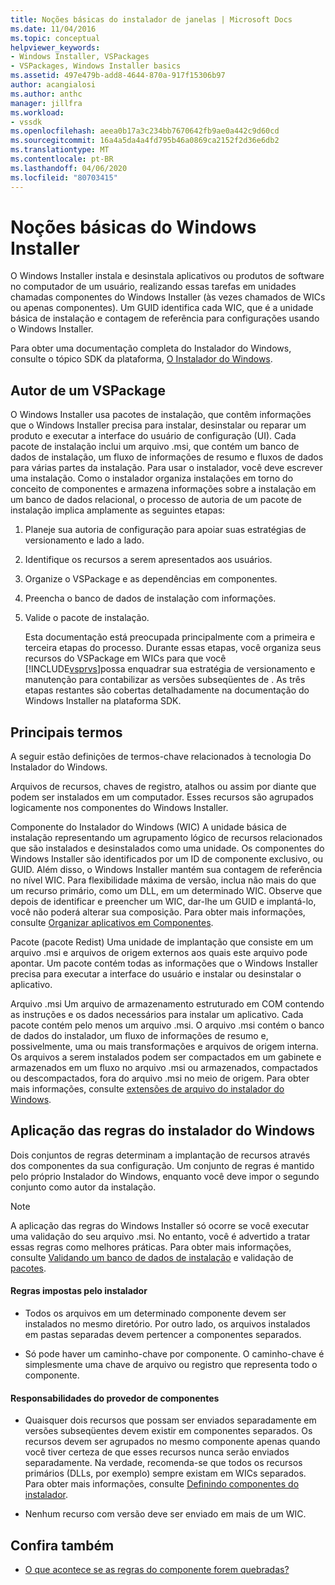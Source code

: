 ```yaml
---
title: Noções básicas do instalador de janelas | Microsoft Docs
ms.date: 11/04/2016
ms.topic: conceptual
helpviewer_keywords:
- Windows Installer, VSPackages
- VSPackages, Windows Installer basics
ms.assetid: 497e479b-add8-4644-870a-917f15306b97
author: acangialosi
ms.author: anthc
manager: jillfra
ms.workload:
- vssdk
ms.openlocfilehash: aeea0b17a3c234bb7670642fb9ae0a442c9d60cd
ms.sourcegitcommit: 16a4a5da4a4fd795b46a0869ca2152f2d36e6db2
ms.translationtype: MT
ms.contentlocale: pt-BR
ms.lasthandoff: 04/06/2020
ms.locfileid: "80703415"
---
```

# <a name="windows-installer-basics"></a>Noções básicas do Windows Installer
O Windows Installer instala e desinstala aplicativos ou produtos de software no computador de um usuário, realizando essas tarefas em unidades chamadas componentes do Windows Installer (às vezes chamados de WICs ou apenas componentes). Um GUID identifica cada WIC, que é a unidade básica de instalação e contagem de referência para configurações usando o Windows Installer.

 Para obter uma documentação completa do Instalador do Windows, consulte o tópico SDK da plataforma, [O Instalador do Windows](/previous-versions/2kt85ked(v=vs.120)).

## <a name="authoring-a-vspackage"></a>Autor de um VSPackage
 O Windows Installer usa pacotes de instalação, que contêm informações que o Windows Installer precisa para instalar, desinstalar ou reparar um produto e executar a interface do usuário de configuração (UI). Cada pacote de instalação inclui um arquivo .msi, que contém um banco de dados de instalação, um fluxo de informações de resumo e fluxos de dados para várias partes da instalação. Para usar o instalador, você deve escrever uma instalação. Como o instalador organiza instalações em torno do conceito de componentes e armazena informações sobre a instalação em um banco de dados relacional, o processo de autoria de um pacote de instalação implica amplamente as seguintes etapas:

1. Planeje sua autoria de configuração para apoiar suas estratégias de versionamento e lado a lado.

2. Identifique os recursos a serem apresentados aos usuários.

3. Organize o VSPackage e as dependências em componentes.

4. Preencha o banco de dados de instalação com informações.

5. Valide o pacote de instalação.

   Esta documentação está preocupada principalmente com a primeira e terceira etapas do processo. Durante essas etapas, você organiza seus recursos do VSPackage em WICs para que você [!INCLUDE[vsprvs](../../code-quality/includes/vsprvs_md.md)]possa enquadrar sua estratégia de versionamento e manutenção para contabilizar as versões subseqüentes de . As três etapas restantes são cobertas detalhadamente na documentação do Windows Installer na plataforma SDK.

## <a name="key-terms"></a>Principais termos
 A seguir estão definições de termos-chave relacionados à tecnologia Do Instalador do Windows.

 Arquivos de recursos, chaves de registro, atalhos ou assim por diante que podem ser instalados em um computador. Esses recursos são agrupados logicamente nos componentes do Windows Installer.

 Componente do Instalador do Windows (WIC) A unidade básica de instalação representando um agrupamento lógico de recursos relacionados que são instalados e desinstalados como uma unidade. Os componentes do Windows Installer são identificados por um ID de componente exclusivo, ou GUID. Além disso, o Windows Installer mantém sua contagem de referência no nível WIC. Para flexibilidade máxima de versão, inclua não mais do que um recurso primário, como um DLL, em um determinado WIC. Observe que depois de identificar e preencher um WIC, dar-lhe um GUID e implantá-lo, você não poderá alterar sua composição. Para obter mais informações, consulte [Organizar aplicativos em Componentes](/windows/desktop/Msi/organizing-applications-into-components).

 Pacote (pacote Redist) Uma unidade de implantação que consiste em um arquivo .msi e arquivos de origem externos aos quais este arquivo pode apontar. Um pacote contém todas as informações que o Windows Installer precisa para executar a interface do usuário e instalar ou desinstalar o aplicativo.

 Arquivo .msi Um arquivo de armazenamento estruturado em COM contendo as instruções e os dados necessários para instalar um aplicativo. Cada pacote contém pelo menos um arquivo .msi. O arquivo .msi contém o banco de dados do instalador, um fluxo de informações de resumo e, possivelmente, uma ou mais transformações e arquivos de origem interna. Os arquivos a serem instalados podem ser compactados em um gabinete e armazenados em um fluxo no arquivo .msi ou armazenados, compactados ou descompactados, fora do arquivo .msi no meio de origem. Para obter mais informações, consulte [extensões de arquivo do instalador do Windows](/windows/desktop/Msi/windows-installer-file-extensions).

## <a name="windows-installer-rules-enforcement"></a>Aplicação das regras do instalador do Windows
 Dois conjuntos de regras determinam a implantação de recursos através dos componentes da sua configuração. Um conjunto de regras é mantido pelo próprio Instalador do Windows, enquanto você deve impor o segundo conjunto como autor da instalação.

> [!NOTE]
> A aplicação das regras do Windows Installer só ocorre se você executar uma validação do seu arquivo .msi. No entanto, você é advertido a tratar essas regras como melhores práticas. Para obter mais informações, consulte [Validando um banco de dados de instalação](/windows/desktop/Msi/validating-an-installation-database) e validação de [pacotes](/windows/desktop/Msi/package-validation).

#### <a name="installer-enforced-rules"></a>Regras impostas pelo instalador

- Todos os arquivos em um determinado componente devem ser instalados no mesmo diretório. Por outro lado, os arquivos instalados em pastas separadas devem pertencer a componentes separados.

- Só pode haver um caminho-chave por componente. O caminho-chave é simplesmente uma chave de arquivo ou registro que representa todo o componente.

#### <a name="component-provider-responsibilities"></a>Responsabilidades do provedor de componentes

- Quaisquer dois recursos que possam ser enviados separadamente em versões subseqüentes devem existir em componentes separados. Os recursos devem ser agrupados no mesmo componente apenas quando você tiver certeza de que esses recursos nunca serão enviados separadamente. Na verdade, recomenda-se que todos os recursos primários (DLLs, por exemplo) sempre existam em WICs separados. Para obter mais informações, consulte [Definindo componentes do instalador](/windows/desktop/Msi/defining-installer-components).

- Nenhum recurso com versão deve ser enviado em mais de um WIC.

## <a name="see-also"></a>Confira também
- [O que acontece se as regras do componente forem quebradas?](/windows/desktop/Msi/what-happens-if-the-component-rules-are-broken)

